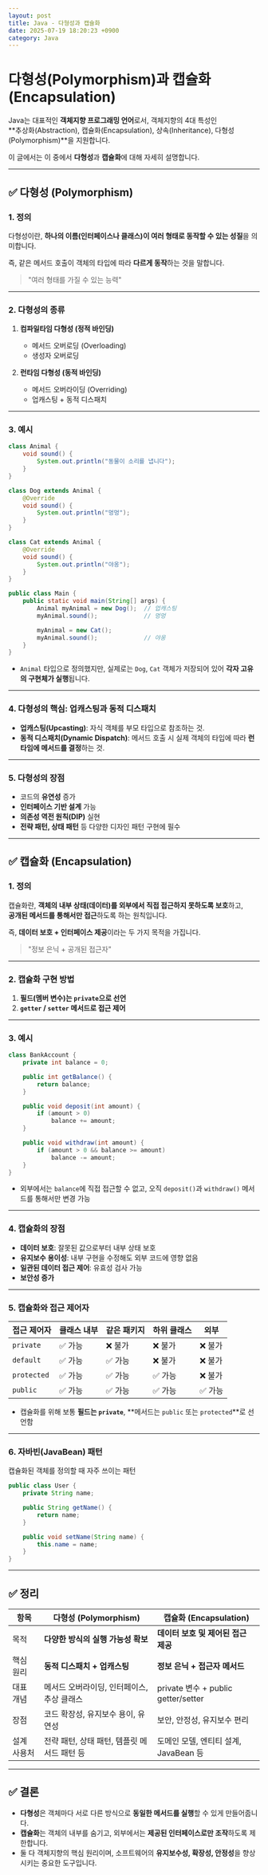 ```yaml
---
layout: post
title: Java - 다형성과 캡슐화
date: 2025-07-19 18:20:23 +0900
category: Java
---
```

# 다형성(Polymorphism)과 캡슐화(Encapsulation)

Java는 대표적인 **객체지향 프로그래밍 언어**로서, 객체지향의 4대 특성인  
**추상화(Abstraction), 캡슐화(Encapsulation), 상속(Inheritance), 다형성(Polymorphism)**을 지원합니다.

이 글에서는 이 중에서 **다형성**과 **캡슐화**에 대해 자세히 설명합니다.

---

## ✅ 다형성 (Polymorphism)

### 1. 정의

다형성이란, **하나의 이름(인터페이스나 클래스)이 여러 형태로 동작할 수 있는 성질**을 의미합니다.

즉, 같은 메서드 호출이 객체의 타입에 따라 **다르게 동작**하는 것을 말합니다.

> "여러 형태를 가질 수 있는 능력"

---

### 2. 다형성의 종류

1. **컴파일타임 다형성 (정적 바인딩)**  
   - 메서드 오버로딩 (Overloading)
   - 생성자 오버로딩

2. **런타임 다형성 (동적 바인딩)**  
   - 메서드 오버라이딩 (Overriding)
   - 업캐스팅 + 동적 디스패치

---

### 3. 예시

```java
class Animal {
    void sound() {
        System.out.println("동물이 소리를 냅니다");
    }
}

class Dog extends Animal {
    @Override
    void sound() {
        System.out.println("멍멍");
    }
}

class Cat extends Animal {
    @Override
    void sound() {
        System.out.println("야옹");
    }
}
```

```java
public class Main {
    public static void main(String[] args) {
        Animal myAnimal = new Dog();  // 업캐스팅
        myAnimal.sound();             // 멍멍

        myAnimal = new Cat();
        myAnimal.sound();             // 야옹
    }
}
```

- `Animal` 타입으로 정의했지만, 실제로는 `Dog`, `Cat` 객체가 저장되어 있어 **각자 고유의 구현체가 실행**됩니다.

---

### 4. 다형성의 핵심: 업캐스팅과 동적 디스패치

- **업캐스팅(Upcasting)**: 자식 객체를 부모 타입으로 참조하는 것.
- **동적 디스패치(Dynamic Dispatch)**: 메서드 호출 시 실제 객체의 타입에 따라 **런타임에 메서드를 결정**하는 것.

---

### 5. 다형성의 장점

- 코드의 **유연성** 증가
- **인터페이스 기반 설계** 가능
- **의존성 역전 원칙(DIP)** 실현
- **전략 패턴, 상태 패턴** 등 다양한 디자인 패턴 구현에 필수

---

## ✅ 캡슐화 (Encapsulation)

### 1. 정의

캡슐화란, **객체의 내부 상태(데이터)를 외부에서 직접 접근하지 못하도록 보호**하고,  
**공개된 메서드를 통해서만 접근**하도록 하는 원칙입니다.

즉, **데이터 보호 + 인터페이스 제공**이라는 두 가지 목적을 가집니다.

> "정보 은닉 + 공개된 접근자"

---

### 2. 캡슐화 구현 방법

1. **필드(멤버 변수)는 `private`으로 선언**
2. **`getter` / `setter` 메서드로 접근 제어**

---

### 3. 예시

```java
class BankAccount {
    private int balance = 0;

    public int getBalance() {
        return balance;
    }

    public void deposit(int amount) {
        if (amount > 0)
            balance += amount;
    }

    public void withdraw(int amount) {
        if (amount > 0 && balance >= amount)
            balance -= amount;
    }
}
```

- 외부에서는 `balance`에 직접 접근할 수 없고, 오직 `deposit()`과 `withdraw()` 메서드를 통해서만 변경 가능

---

### 4. 캡슐화의 장점

- **데이터 보호**: 잘못된 값으로부터 내부 상태 보호
- **유지보수 용이성**: 내부 구현을 수정해도 외부 코드에 영향 없음
- **일관된 데이터 접근 제어**: 유효성 검사 가능
- **보안성 증가**

---

### 5. 캡슐화와 접근 제어자

| 접근 제어자 | 클래스 내부 | 같은 패키지 | 하위 클래스 | 외부 |
|-------------|-------------|--------------|--------------|------|
| `private`   | ✅ 가능      | ❌ 불가       | ❌ 불가       | ❌ 불가 |
| `default`   | ✅ 가능      | ✅ 가능       | ❌ 불가       | ❌ 불가 |
| `protected` | ✅ 가능      | ✅ 가능       | ✅ 가능       | ❌ 불가 |
| `public`    | ✅ 가능      | ✅ 가능       | ✅ 가능       | ✅ 가능 |

- 캡슐화를 위해 보통 **필드는 `private`**, **메서드는 `public` 또는 `protected`**로 선언함

---

### 6. 자바빈(JavaBean) 패턴

캡슐화된 객체를 정의할 때 자주 쓰이는 패턴

```java
public class User {
    private String name;

    public String getName() {
        return name;
    }

    public void setName(String name) {
        this.name = name;
    }
}
```

---

## ✅ 정리

| 항목       | 다형성 (Polymorphism)                             | 캡슐화 (Encapsulation)                             |
|------------|---------------------------------------------------|-----------------------------------------------------|
| 목적       | **다양한 방식의 실행 가능성 확보**                 | **데이터 보호 및 제어된 접근 제공**                 |
| 핵심 원리  | **동적 디스패치 + 업캐스팅**                       | **정보 은닉 + 접근자 메서드**                       |
| 대표 개념  | 메서드 오버라이딩, 인터페이스, 추상 클래스         | private 변수 + public getter/setter                |
| 장점       | 코드 확장성, 유지보수 용이, 유연성                  | 보안, 안정성, 유지보수 편리                        |
| 설계 사용처| 전략 패턴, 상태 패턴, 템플릿 메서드 패턴 등         | 도메인 모델, 엔티티 설계, JavaBean 등               |

---

## ✅ 결론

- **다형성**은 객체마다 서로 다른 방식으로 **동일한 메서드를 실행**할 수 있게 만들어줍니다.
- **캡슐화**는 객체의 내부를 숨기고, 외부에서는 **제공된 인터페이스로만 조작**하도록 제한합니다.
- 둘 다 객체지향의 핵심 원리이며, 소프트웨어의 **유지보수성, 확장성, 안정성**을 향상시키는 중요한 도구입니다.
